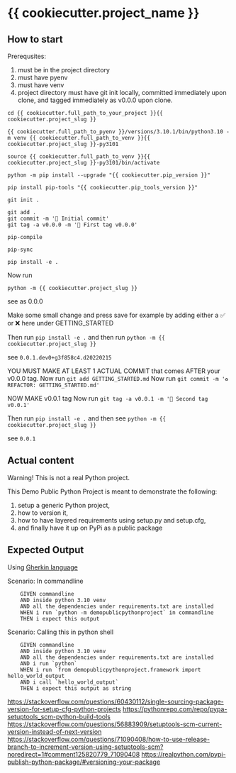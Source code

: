 # {{ cookiecutter.project_name }}

## How to start

Prerequsites:

1. must be in the project directory
2. must have pyenv
3. must have venv
4. project directory must have git init locally, committed immediately upon clone, and tagged immediately as v0.0.0 upon clone.

```
cd {{ cookiecutter.full_path_to_your_project }}{{ cookiecutter.project_slug }}

{{ cookiecutter.full_path_to_pyenv }}/versions/3.10.1/bin/python3.10 -m venv {{ cookiecutter.full_path_to_venv }}{{ cookiecutter.project_slug }}-py3101

source {{ cookiecutter.full_path_to_venv }}{{ cookiecutter.project_slug }}-py3101/bin/activate

python -m pip install --upgrade "{{ cookiecutter.pip_version }}"

pip install pip-tools "{{ cookiecutter.pip_tools_version }}"

git init .

git add .
git commit -m '🎉 Initial commit'
git tag -a v0.0.0 -m '🔖 First tag v0.0.0'

pip-compile

pip-sync

pip install -e .
```

Now run

```
python -m {{ cookiecutter.project_slug }}
```

see as 0.0.0

Make some small change and press save for example by adding either a ✅ or ❌ here  under GETTING_STARTED

Then run `pip install -e .` and then run `python -m {{ cookiecutter.project_slug }}`

see `0.0.1.dev0+g3f858c4.d20220215`

YOU MUST MAKE AT LEAST 1 ACTUAL COMMIT that comes AFTER your v0.0.0 tag.
Now run `git add GETTING_STARTED.md`
Now run `git commit -m '♻️ REFACTOR: GETTING_STARTED.md'`

NOW MAKE v0.0.1 tag
Now run `git tag -a v0.0.1 -m '🔖 Second tag v0.0.1'`

Then run `pip install -e .` and then see `python -m {{ cookiecutter.project_slug }}`

see `0.0.1`


## Actual content

Warning! This is not a real Python project.

This Demo Public Python Project is meant to demonstrate the following:

1. setup a generic Python project,
2. how to version it,
3. how to have layered requirements using setup.py and setup.cfg,
4. and finally have it up on PyPi as a public package

## Expected Output

Using [Gherkin language](https://behave.readthedocs.io/en/stable/philosophy.html#the-gherkin-language)

Scenario: In commandline
```
    GIVEN commandline
    AND inside python 3.10 venv
    AND all the dependencies under requirements.txt are installed
    WHEN i run `python -m demopublicpythonproject` in commandline
    THEN i expect this output
```

Scenario: Calling this in python shell
```
    GIVEN commandline
    AND inside python 3.10 venv
    AND all the dependencies under requirements.txt are installed
    AND i run `python`
    WHEN i run `from demopublicpythonproject.framework import hello_world_output
    AND i call `hello_world_output`
    THEN i expect this output as string
```
https://stackoverflow.com/questions/60430112/single-sourcing-package-version-for-setup-cfg-python-projects
https://pythonrepo.com/repo/pypa-setuptools_scm-python-build-tools
https://stackoverflow.com/questions/56883909/setuptools-scm-current-version-instead-of-next-version
https://stackoverflow.com/questions/71090408/how-to-use-release-branch-to-increment-version-using-setuptools-scm?noredirect=1#comment125820779_71090408
https://realpython.com/pypi-publish-python-package/#versioning-your-package